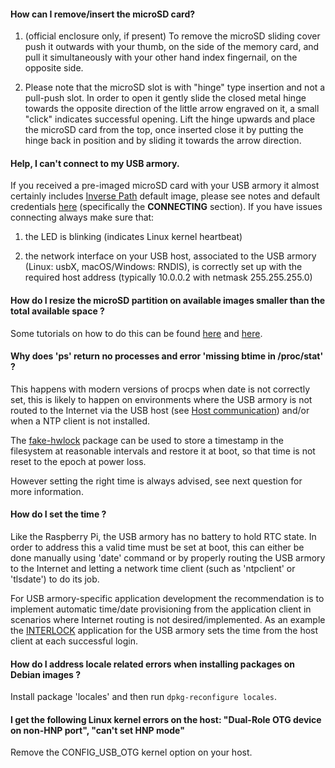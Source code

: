 #### How can I remove/insert the microSD card?

1. (official enclosure only, if present) To remove the microSD sliding cover push it outwards with your thumb, on the side of the memory card, and pull it simultaneously with your other hand index fingernail, on the opposite side.

2. Please note that the microSD slot is with "hinge" type insertion and not a pull-push slot. In order to open it gently slide the closed metal hinge towards the opposite direction of the little arrow engraved on it, a small "click" indicates successful opening. Lift the hinge upwards and place the microSD card from the top, once inserted close it by putting the hinge back in position and by sliding it towards the arrow direction.

#### Help, I can't connect to my USB armory.

If you received a pre-imaged microSD card with your USB armory it almost certainly includes [Inverse Path](https://inversepath.com) default image, please see notes and default credentials [here](https://dev.inversepath.com/usbarmory) (specifically the **CONNECTING** section). If you have issues connecting always make sure that:

1. the LED is blinking (indicates Linux kernel heartbeat)

2. the network interface on your USB host, associated to the USB armory (Linux: usbX, macOS/Windows: RNDIS), is correctly set up with the required host address (typically 10.0.0.2 with netmask 255.255.255.0)

#### How do I resize the microSD partition on available images smaller than the total available space ?

Some tutorials on how to do this can be found [here](http://base16.io/?p=61) and [here](http://elinux.org/Beagleboard:Expanding_File_System_Partition_On_A_microSD).

#### Why does 'ps' return no processes and error 'missing btime in /proc/stat' ?

This happens with modern versions of procps when date is not correctly set, this is likely to happen on environments where the USB armory is not routed to the Internet via the USB host (see [Host communication](https://github.com/inversepath/usbarmory/wiki/Host-communication)) and/or when a NTP client is not installed.

The [fake-hwlock](https://packages.debian.org/wheezy/admin/fake-hwclock) package can be used to store a timestamp in the filesystem at reasonable intervals and restore it at boot, so that time is not reset to the epoch at power loss.

However setting the right time is always advised, see next question for more information.

#### How do I set the time ?

Like the Raspberry Pi, the USB armory has no battery to hold RTC state. In order to address this a valid time must be set at boot, this can either be done manually using 'date' command or by properly routing the USB armory to the Internet and letting a network time client (such as 'ntpclient' or 'tlsdate') to do its job.

For USB armory-specific application development the recommendation is to implement automatic time/date provisioning from the application client in scenarios where Internet routing is not desired/implemented. As an example the [INTERLOCK](https://github.com/inversepath/interlock) application for the USB armory sets the time from the host client at each successful login.

#### How do I address locale related errors when installing packages on Debian images ?

Install package 'locales' and then run ```dpkg-reconfigure locales```.

#### I get the following Linux kernel errors on the host: "Dual-Role OTG device on non-HNP port", "can't set HNP mode"

Remove the CONFIG_USB_OTG kernel option on your host.
